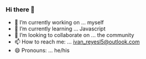 ### Hi there 👋

- 🔭 I’m currently working on ... myself
- 🌱 I’m currently learning ... Javascript
- 👯 I’m looking to collaborate on ... the community
- 📫 How to reach me: ... ivan_reyesl5@outlook.com
- 😄 Pronouns: ... he/his


